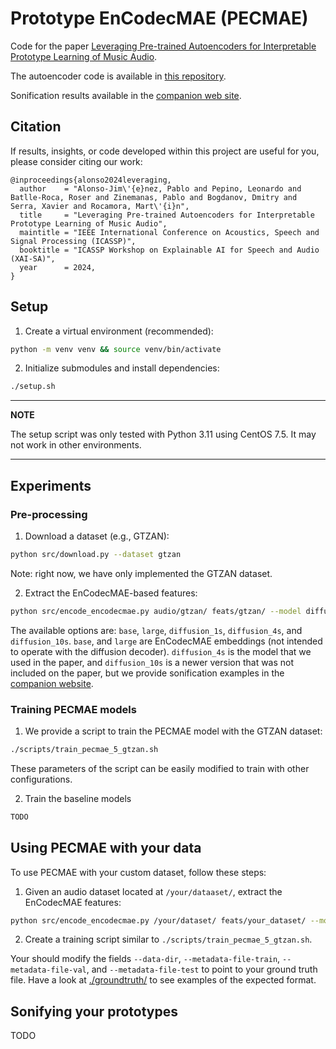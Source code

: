 # Prototype EnCodecMAE (PECMAE)

Code for the paper [Leveraging Pre-trained Autoencoders for Interpretable Prototype Learning of Music Audio](https://arxiv.org/abs/2402.09318).

The autoencoder code is available in [this repository](https://github.com/mrpep/encodecmae-to-wav).

Sonification results available in the [companion web site](https://palonso.github.io/pecmae/).


## Citation
If results, insights, or code developed within this project are useful for you, please consider citing our work:

    @inproceedings{alonso2024leveraging,
      author    = "Alonso-Jim\'{e}nez, Pablo and Pepino, Leonardo and Batlle-Roca, Roser and Zinemanas, Pablo and Bogdanov, Dmitry and Serra, Xavier and Rocamora, Mart\'{i}n",
      title     = "Leveraging Pre-trained Autoencoders for Interpretable Prototype Learning of Music Audio",
      maintitle = "IEEE International Conference on Acoustics, Speech and Signal Processing (ICASSP)",
      booktitle = "ICASSP Workshop on Explainable AI for Speech and Audio (XAI-SA)",
      year      = 2024,
    }


## Setup

1. Create a virtual environment (recommended):

```bash
python -m venv venv && source venv/bin/activate

```

2. Initialize submodules and install dependencies:

```bash
./setup.sh

```

---
**NOTE**

The setup script was only tested with Python 3.11 using CentOS 7.5. It may not work in other environments.

---


## Experiments

### Pre-processing

1. Download a dataset (e.g., GTZAN):

```bash
python src/download.py --dataset gtzan 

```

Note: right now, we have only implemented the GTZAN dataset.

2. Extract the EnCodecMAE-based features:

```bash
python src/encode_encodecmae.py audio/gtzan/ feats/gtzan/ --model diffusion_4s
```

The available options are: `base`, `large`, `diffusion_1s`, `diffusion_4s`, and `diffusion_10s`.
`base`, and `large` are EnCodecMAE embeddings (not intended to operate with the diffusion decoder).
`diffusion_4s` is the model that we used in the paper, and `diffusion_10s` is a newer version that was not included on the paper, but we provide sonification examples in the [companion website](https://palonso.github.io/pecmae/gtzan/#10-second-autoencoder).


### Training PECMAE models

1. We provide a script to train the PECMAE model with the GTZAN dataset:

```bash
./scripts/train_pecmae_5_gtzan.sh

```

These parameters of the script can be easily modified to train with other configurations.

2. Train the baseline models

```bash
TODO

```

## Using PECMAE with your data

To use PECMAE with your custom dataset, follow these steps:

1. Given an audio dataset located at `/your/dataaset/`, extract the EnCodecMAE features:

```bash
python src/encode_encodecmae.py /your/dataset/ feats/your_dataset/ --model diffusion_4s --format .your_format

```

2. Create a training script similar to `./scripts/train_pecmae_5_gtzan.sh`.

Your should modify the fields `--data-dir`, `--metadata-file-train`, `--metadata-file-val`, and `--metadata-file-test` to point to your ground truth file.
Have a look at [./groundtruth/](./groundtruth/) to see examples of the expected format.


## Sonifying your prototypes

TODO


